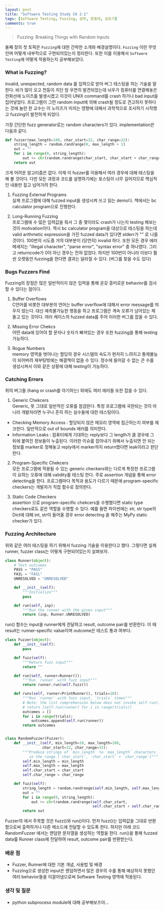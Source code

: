 ```yaml
---
layout: post
title: "Software Testing Study CH 2-1"
tags: [Software Testing, Fuzzing, 공부, 한동대, 공프기]
comments: true
---
```


> Fuzzing: Breaking Things with Random Inputs  

둘째 장의 첫 토픽은 `Fuzzing`에 대한 간략한 소개와 배경설명이다. `Fuzzing` 이란 무엇인며 어떻게 내부적으로 구현되어있는지 정리한다. 또한 이를 이용해서 `Software Testing`에 어떻게 적용하는지 공부해보았다.  

### What is Fuzzing?  
invalid, unexpected, random data 를 입력으로 받아 버그 테스팅을 하는 기술을 말한다. 비가 많이 오고 천둥이 치던 밤 우연히 발견되었는데 뇌우가 컴퓨터를 연결해놓은 전화선에 노이즈를 발생시켰고 이것이 UNIX command를 crash 하거나 bad input을 집어넣었다. 프로그램이 그런 random input에 의해 crash될 정도로 견고하지 못하다는 것에 놀란 한 교수는 이 노이즈가 미치는 영향에 대해서 과학적으로 조사하기 시작했고 fuzzing이 발전하게 되었다.  

가장 간단한 fuzz generator로는 random characters가 있다. implementation은 다음과 같다.  
~~~python
def fuzzer(max_length=100, char_start=32, char_range=32):
    string_length = random.randrange(0, max_length + 1)
    out = ""
    for i in range(0, string_length):
        out += chr(random.randrange(char_start, char_start + char_range))
    return out
~~~
크게 어려운 알고리즘은 없다. 이제 이 fuzzer를 이용해서 여러 경우에 대해 테스팅을 해 볼 것이다. 다만 모든 과정과 코드를 설명하기에는 포스팅이 너무 길어지므로 핵심적인 내용만 짚고 넘어가려 한다.  

1. Fuzzing External Programs  
실제 프로그램에 대해 fuzzed input을 생성시켜 쓰고 읽는 demo다. 책에서는 bc calculator program으로 진행한다.  

2. Long-Running Fuzzing  
프로그램에 수 많은 입력값을 줘서 그 중 몇이라도 crash가 나는지 testing 해보는 것이 motivation이다. 역시 bc calculator program을 대상으로 테스팅을 하는데 valid arithmetic expression을 가진 fuzzed data가 있다면 stderr가 "" 로 나올 것이다. 100번의 시도중 거의 대부분이 (당연히) invalid 하다. 또한 모든 경우 에러메세지는 "illegal character", "parse error", "syntax error" 중 하나였다. 그리고 returncode가 0이 아닌 경우는 전혀 없었다. 하지만 100번이 아니라 이보다 훨씬 오랫동안 fuzzing을 한다면 결과는 달라질 수 있다. (버그를 찾을 수도 있다)  

### Bugs Fuzzers Find  
Fuzzing의 장점은 많은 일반적이지 않은 입력을 통해 온갖 흥미로운 behavior를 검사할 수 있다는 점이다.  

1. Buffer Overflows  
C언어를 비롯한 대부분의 언어는 buffer overflow에 대해서 error message를 띄우지 않는다. 대신 예측불가능한 행동을 하고 프로그램은 계속 오류가 남아있는 채 돌고 있는 것이다. 여러 케이스의 fuzzed data를 주어 이러한 버그를 잡을 수 있다.  

2. Missing Error Chekcs  
어떤 data에 있어야 할 문자나 숫자가 빠져있는 경우 또한 fuzzing을 통해 testing 가능하다.  

3. Rogue Numbers  
memory 영역을 벗어나는 할당의 경우 시스템의 속도가 현저히 느려지고 통제불능이 되어버려 재부팅밖에는 해결책이 없을 수 있다. 정수에 들어갈 수 없는 큰 수를 생성시켜서 이와 같은 상황에 대해 testing이 가능하다.

### Catching Errors  
위의 버그들 (hang or crash를 야기하는) 외에도 여러 에러들 또한 잡을 수 있다.  

1. Generic Chekcers  
Generic, 뜻 그대로 일반적인 오류를 점검한다. 특정 프로그램에 국한되는 것이 아니라 개발자라면 누구나 흔히 하는 실수들에 대한 테스팅이다.  
- Checking Memory Access : 할당되지 않은 메모리 영역에 접근하는지 여부를 체크한다. 일반적으로 out of bounds 에러를 의미한다.  
- Information Leaks : 컴퓨터에게 기대하는 reply보다 그 length가 클 경우에 그 뒤에 붙여진 정보들이 누출된다. 이러한 이슈를 잡아내기 위해서 누출되면 안 되는 정보를 marker로 정해놓고 reply에서 marker까지 return했다면 leak이라고 판단한다.  

2. Program-Specific Chekcers  
모든 프로그램에 적용될 수 있는 generic checkers와는 다르게 특정한 프로그램이 요하는 오류에 대해 validity를 테스팅 한다. 주로 assertion 개념을 통해 error detecting을 한다. 프로그램마다 목적과 용도가 다르기 때문에 program-specific checkers는 개발자가 직접 함수로 정의한다.  

3. Static Code Checkers  
assertion 으로 program-specific chekcers을 수행했다면 static type checkers로도 같은 역할을 수행할 수 있다. 예를 들면 파이썬에는 str, str type의 Dict에 대해 int, str이 들어올 경우 error detecting 을 해주는 MyPy static checker가 있다.  

### Fuzzing Architecture  
위와 같은 여러 테스팅을 하기 위해서 fuzzing 기술을 이용한다고 했다. 그렇다면 실제 runner, fuzzer class는 어떻게 구현되어있는지 살펴보자.  

~~~python
class Runner(object):
    # Test outcomes
    PASS = "PASS"
    FAIL = "FAIL"
    UNRESOLVED = "UNRESOLVED"

    def __init__(self):
        """Initialize"""
        pass

    def run(self, inp):
        """Run the runner with the given input"""
        return (inp, Runner.UNRESOLVED)
~~~
run() 함수는 input을 runner에게 전달하고 result, outcome pair를 반환한다. 이 때 result는 runner-specific value이며 outcome은 테스트 통과 여부다.

~~~python
class Fuzzer(object):
    def __init__(self):
        pass

    def fuzz(self):
        """Return fuzz input"""
        return ""

    def run(self, runner=Runner()):
        """Run `runner` with fuzz input"""
        return runner.run(self.fuzz())

    def runs(self, runner=PrintRunner(), trials=10):
        """Run `runner` with fuzz input, `trials` times"""
        # Note: the list comprehension below does not invoke self.run() for subclasses
        # return [self.run(runner) for i in range(trials)]
        outcomes = []
        for i in range(trials):
            outcomes.append(self.run(runner))
        return outcomes
~~~

~~~python

class RandomFuzzer(Fuzzer):
    def __init__(self, min_length=10, max_length=100,
                 char_start=32, char_range=32):
        """Produce strings of `min_length` to `max_length` characters
           in the range [`char_start`, `char_start` + `char_range`]"""
        self.min_length = min_length
        self.max_length = max_length
        self.char_start = char_start
        self.char_range = char_range

    def fuzz(self):
        string_length = random.randrange(self.min_length, self.max_length + 1)
        out = ""
        for i in range(0, string_length):
            out += chr(random.randrange(self.char_start,
                                        self.char_start + self.char_range))
        return out
~~~
Fuzzer의 에서 주목할 것은 fuzz()와 run()이다. 먼저 fuzz()는 입력값을 그대로 반환함으로써 출력하거나 다른 메소드에 전달할 수 있도록 한다. 하지만 아래 코드 RandomFuzzer 에서는 랜덤한 문자열을 생성하는 역할을 한다. run()을 통해 fuzzed data를 Runner class에 전달하여 result, outcome pair를 반환받는다.  


### 배운 점  
- Fuzzer, Runner에 대한 기본 개념, 사용법 및 배경  
- Fuzzing으로 생성한 input은 랜덤하면서 많은 경우의 수를 통해 예상하지 못했던 여러 behavior들을 이끌어냄으로써 Software Testing 영역에 적용된다.  

### 생각 및 질문  
- python subprocess module에 대해 공부해보즈아...  

